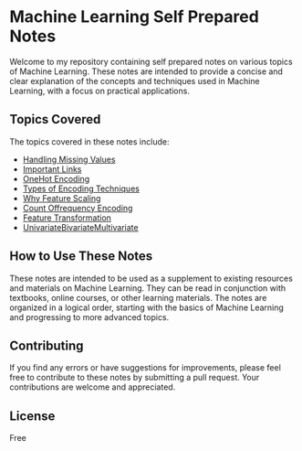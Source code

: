  # Machine Learning Self Prepared Notes 

Welcome to my repository containing self prepared notes on various topics of Machine Learning. These notes are intended to provide a concise and clear explanation of the concepts and techniques used in Machine Learning, with a focus on practical applications.

## Topics Covered

The topics covered in these notes include:

- [Handling Missing Values](https://ayushsonuu.github.io/MacineLearningSelf/HandlingMissingValues01)
- [Important Links](https://ayushsonuu.github.io/MacineLearningSelf/Important.Links)
- [OneHot Encoding](https://ayushsonuu.github.io/MacineLearningSelf/OneHotEncoding)
- [Types of Encoding Techniques](https://ayushsonuu.github.io/MacineLearningSelf/TypesOfEncodingTechniques)
- [Why Feature Scaling](https://ayushsonuu.github.io/MacineLearningSelf/WhyFeatureScaling)
- [Count Offrequency Encoding](https://ayushsonuu.github.io/MacineLearningSelf/countOffrequencyEncoding)
- [Feature Transformation](https://ayushsonuu.github.io/MacineLearningSelf/featureTransformation)
- [UnivariateBivariateMultivariate](https://ayushsonuu.github.io/MacineLearningSelf/UnivariateBivariateMultivariate)

## How to Use These Notes

These notes are intended to be used as a supplement to existing resources and materials on Machine Learning. They can be read in conjunction with textbooks, online courses, or other learning materials. The notes are organized in a logical order, starting with the basics of Machine Learning and progressing to more advanced topics.

## Contributing

If you find any errors or have suggestions for improvements, please feel free to contribute to these notes by submitting a pull request. Your contributions are welcome and appreciated.

## License

Free
